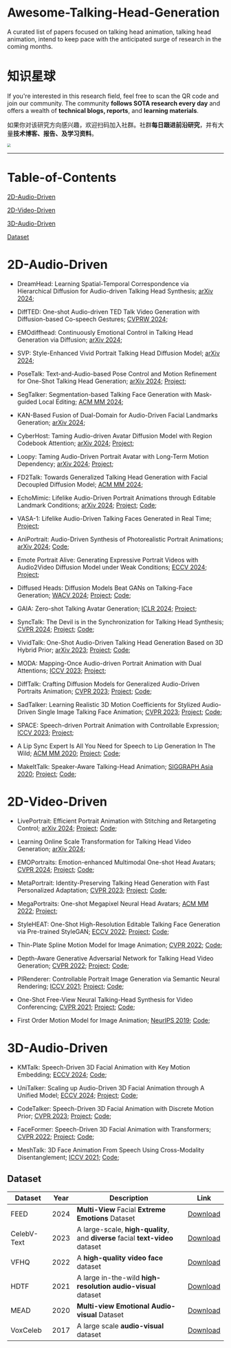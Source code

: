 # Awesome-Talking-Head-Generation

A curated list of papers focused on talking head animation, talking head animation, intend to keep pace with the anticipated surge of research in the coming months. 

# 知识星球

If you're interested in this research field, feel free to scan the QR code and join our community. The community **follows SOTA research every day** and offers a wealth of **technical blogs, reports**, and **learning materials**.

如果你对该研究方向感兴趣，欢迎扫码加入社群。社群**每日跟进前沿研究**，并有大量**技术博客、报告、及学习资料**。

<img src="https://github.com/NanGoAI/Awesome-Talking-Head-Generation/blob/main/docs/QR-Code.png" style="zoom:50%;" align="center" />

------



# Table-of-Contents

[2D-Audio-Driven](#2D-Audio-Driven)

[2D-Video-Driven](#2D-Video-Driven)

[3D-Audio-Driven](#3D-Audio-Driven)

[Dataset](#Dataset)

# 2D-Audio-Driven

- DreamHead: Learning Spatial-Temporal Correspondence via Hierarchical Diffusion for Audio-driven Talking Head Synthesis; [arXiv 2024](https://arxiv.org/abs/2409.10281); 
- DiffTED: One-shot Audio-driven TED Talk Video Generation with Diffusion-based Co-speech Gestures; [CVPRW 2024](https://openaccess.thecvf.com/content/CVPR2024W/HuMoGen/papers/Hogue_DiffTED_One-shot_Audio-driven_TED_Talk_Video_Generation_with_Diffusion-based_Co-speech_CVPRW_2024_paper.pdf);
- EMOdiffhead: Continuously Emotional Control in Talking Head Generation via Diffusion; [arXiv 2024](https://arxiv.org/abs/2409.07255); 
- SVP: Style-Enhanced Vivid Portrait Talking Head Diffusion Model; [arXiv 2024](https://arxiv.org/abs/2409.03270); 
- PoseTalk: Text-and-Audio-based Pose Control and Motion Refinement for One-Shot Talking Head Generation; [arXiv 2024](https://arxiv.org/abs/2409.02657); [Project](https://junleen.github.io/projects/posetalk/); 
- SegTalker: Segmentation-based Talking Face Generation with Mask-guided Local Editing; [ACM MM 2024](https://arxiv.org/abs/2409.03605); 
- KAN-Based Fusion of Dual-Domain for Audio-Driven Facial Landmarks Generation; [arXiv 2024](https://www.arxiv.org/abs/2409.05330); 
- CyberHost: Taming Audio-driven Avatar Diffusion Model with Region Codebook Attention; [arXiv 2024](https://arxiv.org/abs/2409.01876); [Project](https://cyberhost.github.io/); 
- Loopy: Taming Audio-Driven Portrait Avatar with Long-Term Motion Dependency; [arXiv 2024](https://arxiv.org/abs/2409.02634); [Project](https://loopyavatar.github.io/);
- FD2Talk: Towards Generalized Talking Head Generation with Facial Decoupled Diffusion Model; [ACM MM 2024](https://arxiv.org/abs/2408.09384); 
- EchoMimic: Lifelike Audio-Driven Portrait Animations through Editable Landmark Conditions; [arXiv 2024](https://arxiv.org/abs/2407.08136); [Project](https://badtobest.github.io/echomimic.html); [Code](https://github.com/BadToBest/EchoMimic); 
- VASA-1: Lifelike Audio-Driven Talking Faces Generated in Real Time; [Project](https://www.microsoft.com/en-us/research/project/vasa-1/); 
- AniPortrait: Audio-Driven Synthesis of Photorealistic Portrait Animations; [arXiv 2024](https://arxiv.org/abs/2403.17694); [Code](https://github.com/Zejun-Yang/AniPortrait);
- Emote Portrait Alive: Generating Expressive Portrait Videos with Audio2Video Diffusion Model under Weak Conditions; [ECCV 2024](https://arxiv.org/abs/2402.17485); [Project](https://humanaigc.github.io/emote-portrait-alive/); 
- Diffused Heads: Diffusion Models Beat GANs on Talking-Face Generation; [WACV 2024](https://arxiv.org/abs/2301.03396); [Project](https://mstypulkowski.github.io/diffusedheads/); [Code](https://github.com/MStypulkowski/diffused-heads); 
- GAIA: Zero-shot Talking Avatar Generation; [ICLR 2024](https://arxiv.org/abs/2311.15230);  [Project](https://gaiavatar.github.io/gaia/); 
- SyncTalk: The Devil is in the Synchronization for Talking Head Synthesis; [CVPR 2024](https://arxiv.org/abs/2311.17590); [Project](https://ziqiaopeng.github.io/synctalk/); [Code](https://github.com/ZiqiaoPeng/SyncTalk); 

- VividTalk: One-Shot Audio-Driven Talking Head Generation Based on 3D Hybrid Prior; [arXiv 2023](https://arxiv.org/abs/2312.01841); [Project](https://humanaigc.github.io/vivid-talk/); [Code](https://github.com/HumanAIGC/VividTalk); 
- MODA: Mapping-Once Audio-driven Portrait Animation with Dual Attentions; [ICCV 2023](https://arxiv.org/abs/2307.10008); [Project](https://liuyunfei.net/projects/iccv23-moda/); 
- DiffTalk: Crafting Diffusion Models for Generalized Audio-Driven Portraits Animation; [CVPR 2023](https://openaccess.thecvf.com/content/CVPR2023/papers/Shen_DiffTalk_Crafting_Diffusion_Models_for_Generalized_Audio-Driven_Portraits_Animation_CVPR_2023_paper.pdf); [Project](https://sstzal.github.io/DiffTalk/); [Code](https://github.com/sstzal/DiffTalk); 
- SadTalker: Learning Realistic 3D Motion Coefficients for Stylized Audio-Driven Single Image Talking Face Animation; [CVPR 2023](https://openaccess.thecvf.com/content/CVPR2023/html/Zhang_SadTalker_Learning_Realistic_3D_Motion_Coefficients_for_Stylized_Audio-Driven_Single_CVPR_2023_paper.html); [Project](https://sadtalker.github.io/); [Code](https://github.com/OpenTalker/SadTalker); 
- SPACE: Speech-driven Portrait Animation with Controllable Expression; [ICCV 2023](https://openaccess.thecvf.com/content/ICCV2023/papers/Gururani_SPACE_Speech-driven_Portrait_Animation_with_Controllable_Expression_ICCV_2023_paper.pdf); [Project](https://deepimagination.cc/SPACE/); 

- A Lip Sync Expert Is All You Need for Speech to Lip Generation In The Wild; [ACM MM 2020](https://arxiv.org/abs/2008.10010); [Project](http://cvit.iiit.ac.in/research/projects/cvit-projects/a-lip-sync-expert-is-all-you-need-for-speech-to-lip-generation-in-the-wild/); [Code](https://github.com/Rudrabha/Wav2Lip); 
- MakeItTalk: Speaker-Aware Talking-Head Animation; [SIGGRAPH Asia 2020](https://arxiv.org/abs/2004.12992); [Project](https://people.umass.edu/~yangzhou/MakeItTalk/); [Code](https://github.com/yzhou359/MakeItTalk); 

# 2D-Video-Driven

- LivePortrait: Efficient Portrait Animation with Stitching and Retargeting Control; [arXiv 2024](https://arxiv.org/abs/2407.03168); [Project](https://liveportrait.github.io/); [Code](https://github.com/KwaiVGI/LivePortrait); 
- Learning Online Scale Transformation for Talking Head Video Generation; [arXiv 2024](https://arxiv.org/html/2407.09965v1); 
- EMOPortraits: Emotion-enhanced Multimodal One-shot Head Avatars; [CVPR 2024](https://arxiv.org/abs/2404.19110); [Project](https://neeek2303.github.io/EMOPortraits/); [Code](https://github.com/neeek2303/EMOPortraits); 

- MetaPortrait: Identity-Preserving Talking Head Generation with Fast Personalized Adaptation; [CVPR 2023](https://arxiv.org/abs/2212.08062); [Project](https://meta-portrait.github.io/); [Code](https://github.com/Meta-Portrait/MetaPortrait); 

- MegaPortraits: One-shot Megapixel Neural Head Avatars; [ACM MM 2022](https://arxiv.org/abs/2207.07621); [Project](https://neeek2303.github.io/MegaPortraits/); 
- StyleHEAT: One-Shot High-Resolution Editable Talking Face Generation via Pre-trained StyleGAN; [ECCV 2022](https://arxiv.org/abs/2203.04036); [Project](https://feiiyin.github.io/StyleHEAT/); [Code](https://github.com/OpenTalker/StyleHEAT); 
- Thin-Plate Spline Motion Model for Image Animation; [CVPR 2022](https://openaccess.thecvf.com/content/CVPR2022/papers/Zhao_Thin-Plate_Spline_Motion_Model_for_Image_Animation_CVPR_2022_paper.pdf); [Code](https://github.com/yoyo-nb/Thin-Plate-Spline-Motion-Model);
- Depth-Aware Generative Adversarial Network for Talking Head Video Generation; [CVPR 2022](https://openaccess.thecvf.com/content/CVPR2022/papers/Hong_Depth-Aware_Generative_Adversarial_Network_for_Talking_Head_Video_Generation_CVPR_2022_paper.pdf); [Project](https://harlanhong.github.io/publications/dagan.html); [Code](https://github.com/harlanhong/CVPR2022-DaGAN);

- PIRenderer: Controllable Portrait Image Generation via Semantic Neural Rendering; [ICCV 2021](https://openaccess.thecvf.com/content/ICCV2021/papers/Ren_PIRenderer_Controllable_Portrait_Image_Generation_via_Semantic_Neural_Rendering_ICCV_2021_paper.pdf); [Project](https://renyurui.github.io/PIRender_web/); [Code](https://github.com/RenYurui/PIRender); 
- One-Shot Free-View Neural Talking-Head Synthesis for Video Conferencing; [CVPR 2021](https://openaccess.thecvf.com/content/CVPR2021/papers/Wang_One-Shot_Free-View_Neural_Talking-Head_Synthesis_for_Video_Conferencing_CVPR_2021_paper.pdf); [Project](https://nvlabs.github.io/face-vid2vid/); [Code](https://github.com/zhanglonghao1992/One-Shot_Free-View_Neural_Talking_Head_Synthesis); 

- First Order Motion Model for Image Animation; [NeurIPS 2019](https://papers.nips.cc/paper_files/paper/2019/hash/31c0b36aef265d9221af80872ceb62f9-Abstract.html); [Code](https://github.com/AliaksandrSiarohin/first-order-model); 

# 3D-Audio-Driven

- KMTalk: Speech-Driven 3D Facial Animation with Key Motion Embedding; [ECCV 2024](https://arxiv.org/abs/2409.01113); [Code](https://github.com/ffxzh/KMTalk); 
- UniTalker: Scaling up Audio-Driven 3D Facial Animation through A Unified Model; [ECCV 2024](https://arxiv.org/abs/2408.00762); [Project](https://x-niper.github.io/projects/UniTalker/); [Code](https://github.com/X-niper/UniTalker); 

- CodeTalker: Speech-Driven 3D Facial Animation with Discrete Motion Prior; [CVPR 2023](https://arxiv.org/abs/2301.02379); [Project](https://doubiiu.github.io/projects/codetalker/); [Code](https://github.com/Doubiiu/CodeTalker); 

- FaceFormer: Speech-Driven 3D Facial Animation with Transformers; [CVPR 2022](https://openaccess.thecvf.com/content/CVPR2022/papers/Fan_FaceFormer_Speech-Driven_3D_Facial_Animation_With_Transformers_CVPR_2022_paper.pdf); [Project](https://evelynfan.github.io/audio2face/); [Code](https://github.com/EvelynFan/FaceFormer); 

- MeshTalk: 3D Face Animation From Speech Using Cross-Modality Disentanglement; [ICCV 2021](https://openaccess.thecvf.com/content/ICCV2021/papers/Richard_MeshTalk_3D_Face_Animation_From_Speech_Using_Cross-Modality_Disentanglement_ICCV_2021_paper.pdf); [Code](https://github.com/facebookresearch/meshtalk);

## Dataset

| Dataset     | Year | Description                                                  | Link                                                        |
| ----------- | ---- | ------------------------------------------------------------ | ----------------------------------------------------------- |
| FEED        | 2024 | **Multi-View** Facial **Extreme Emotions** Dataset           | [Download](https://github.com/neeek2303/FEED)               |
| CelebV-Text | 2023 | A large-scale, **high-quality**, and **diverse** facial **text-video** dataset | [Download](https://celebv-text.github.io/)                  |
| VFHQ        | 2022 | A **high-quality video face** dataset                        | [Download](https://liangbinxie.github.io/projects/vfhq/)    |
| HDTF        | 2021 | A large in-the-wild **high-resolution audio-visual** dataset | [Download](https://github.com/MRzzm/HDTF)                   |
| MEAD        | 2020 | **Multi-view Emotional Audio-visual** Dataset                | [Download](https://wywu.github.io/projects/MEAD/MEAD.html)  |
| VoxCeleb    | 2017 | A large scale **audio-visual** dataset                       | [Download](https://www.robots.ox.ac.uk/~vgg/data/voxceleb/) |

